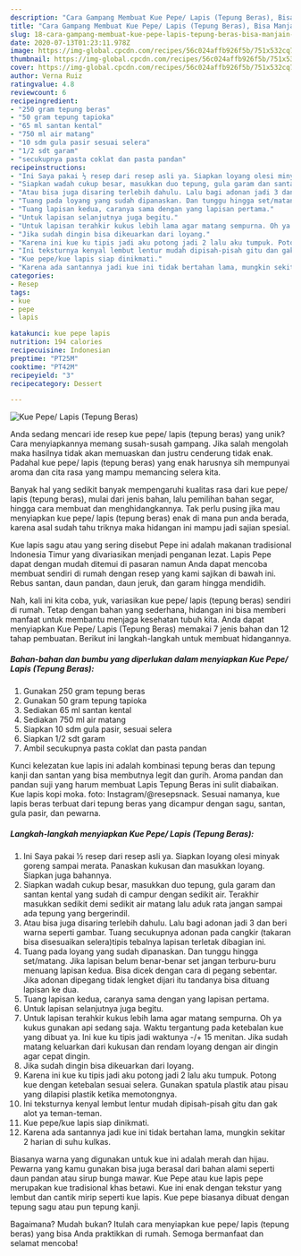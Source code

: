 ```yaml
---
description: "Cara Gampang Membuat Kue Pepe/ Lapis (Tepung Beras), Bisa Manjain Lidah"
title: "Cara Gampang Membuat Kue Pepe/ Lapis (Tepung Beras), Bisa Manjain Lidah"
slug: 18-cara-gampang-membuat-kue-pepe-lapis-tepung-beras-bisa-manjain-lidah
date: 2020-07-13T01:23:11.978Z
image: https://img-global.cpcdn.com/recipes/56c024affb926f5b/751x532cq70/kue-pepe-lapis-tepung-beras-foto-resep-utama.jpg
thumbnail: https://img-global.cpcdn.com/recipes/56c024affb926f5b/751x532cq70/kue-pepe-lapis-tepung-beras-foto-resep-utama.jpg
cover: https://img-global.cpcdn.com/recipes/56c024affb926f5b/751x532cq70/kue-pepe-lapis-tepung-beras-foto-resep-utama.jpg
author: Verna Ruiz
ratingvalue: 4.8
reviewcount: 6
recipeingredient:
- "250 gram tepung beras"
- "50 gram tepung tapioka"
- "65 ml santan kental"
- "750 ml air matang"
- "10 sdm gula pasir sesuai selera"
- "1/2 sdt garam"
- "secukupnya pasta coklat dan pasta pandan"
recipeinstructions:
- "Ini Saya pakai ½ resep dari resep asli ya. Siapkan loyang olesi minyak goreng sampai merata. Panaskan kukusan dan masukkan loyang. Siapkan juga bahannya."
- "Siapkan wadah cukup besar, masukkan duo tepung, gula garam dan santan kental yang sudah di campur dengan sedikit air. Terakhir masukkan sedikit demi sedikit air matang lalu aduk rata jangan sampai ada tepung yang bergerindil."
- "Atau bisa juga disaring terlebih dahulu. Lalu bagi adonan jadi 3 dan beri warna seperti gambar. Tuang secukupnya adonan pada cangkir (takaran bisa disesuaikan selera)tipis tebalnya lapisan terletak dibagian ini."
- "Tuang pada loyang yang sudah dipanaskan. Dan tunggu hingga set/matang. Jika lapisan belum benar-benar set jangan terburu-buru menuang lapisan kedua. Bisa dicek dengan cara di pegang sebentar. Jika adonan dipegang tidak lengket dijari itu tandanya bisa dituang lapisan ke dua."
- "Tuang lapisan kedua, caranya sama dengan yang lapisan pertama."
- "Untuk lapisan selanjutnya juga begitu."
- "Untuk lapisan terahkir kukus lebih lama agar matang sempurna. Oh ya kukus gunakan api sedang saja. Waktu tergantung pada ketebalan kue yang dibuat ya. Ini kue ku tipis jadi waktunya -/+ 15 menitan. Jika sudah matang keluarkan dari kukusan dan rendam loyang dengan air dingin agar cepat dingin."
- "Jika sudah dingin bisa dikeuarkan dari loyang."
- "Karena ini kue ku tipis jadi aku potong jadi 2 lalu aku tumpuk. Potong kue dengan ketebalan sesuai selera. Gunakan spatula plastik atau pisau yang dilapisi plastik ketika memotongnya."
- "Ini teksturnya kenyal lembut lentur mudah dipisah-pisah gitu dan gak alot ya teman-teman."
- "Kue pepe/kue lapis siap dinikmati."
- "Karena ada santannya jadi kue ini tidak bertahan lama, mungkin sekitar 2 harian di suhu kulkas."
categories:
- Resep
tags:
- kue
- pepe
- lapis

katakunci: kue pepe lapis 
nutrition: 194 calories
recipecuisine: Indonesian
preptime: "PT25M"
cooktime: "PT42M"
recipeyield: "3"
recipecategory: Dessert

---
```



![Kue Pepe/ Lapis (Tepung Beras)](https://img-global.cpcdn.com/recipes/56c024affb926f5b/751x532cq70/kue-pepe-lapis-tepung-beras-foto-resep-utama.jpg)

Anda sedang mencari ide resep kue pepe/ lapis (tepung beras) yang unik? Cara menyiapkannya memang susah-susah gampang. Jika salah mengolah maka hasilnya tidak akan memuaskan dan justru cenderung tidak enak. Padahal kue pepe/ lapis (tepung beras) yang enak harusnya sih mempunyai aroma dan cita rasa yang mampu memancing selera kita.

Banyak hal yang sedikit banyak mempengaruhi kualitas rasa dari kue pepe/ lapis (tepung beras), mulai dari jenis bahan, lalu pemilihan bahan segar, hingga cara membuat dan menghidangkannya. Tak perlu pusing jika mau menyiapkan kue pepe/ lapis (tepung beras) enak di mana pun anda berada, karena asal sudah tahu triknya maka hidangan ini mampu jadi sajian spesial.

Kue lapis sagu atau yang sering disebut Pepe ini adalah makanan tradisional Indonesia Timur yang divariasikan menjadi penganan lezat. Lapis Pepe dapat dengan mudah ditemui di pasaran namun Anda dapat mencoba membuat sendiri di rumah dengan resep yang kami sajikan di bawah ini. Rebus santan, daun pandan, daun jeruk, dan garam hingga mendidih.


Nah, kali ini kita coba, yuk, variasikan kue pepe/ lapis (tepung beras) sendiri di rumah. Tetap dengan bahan yang sederhana, hidangan ini bisa memberi manfaat untuk membantu menjaga kesehatan tubuh kita. Anda dapat menyiapkan Kue Pepe/ Lapis (Tepung Beras) memakai 7 jenis bahan dan 12 tahap pembuatan. Berikut ini langkah-langkah untuk membuat hidangannya.

<!--inarticleads1-->

##### Bahan-bahan dan bumbu yang diperlukan dalam menyiapkan Kue Pepe/ Lapis (Tepung Beras):

1. Gunakan 250 gram tepung beras
1. Gunakan 50 gram tepung tapioka
1. Sediakan 65 ml santan kental
1. Sediakan 750 ml air matang
1. Siapkan 10 sdm gula pasir, sesuai selera
1. Siapkan 1/2 sdt garam
1. Ambil secukupnya pasta coklat dan pasta pandan


Kunci kelezatan kue lapis ini adalah kombinasi tepung beras dan tepung kanji dan santan yang bisa membutnya legit dan gurih. Aroma pandan dan pandan suji yang harum membuat Lapis Tepung Beras ini sulit diabaikan. Kue lapis kopi moka. foto: Instagram/@resepsnack. Sesuai namanya, kue lapis beras terbuat dari tepung beras yang dicampur dengan sagu, santan, gula pasir, dan pewarna. 

<!--inarticleads2-->

##### Langkah-langkah menyiapkan Kue Pepe/ Lapis (Tepung Beras):

1. Ini Saya pakai ½ resep dari resep asli ya. Siapkan loyang olesi minyak goreng sampai merata. Panaskan kukusan dan masukkan loyang. Siapkan juga bahannya.
1. Siapkan wadah cukup besar, masukkan duo tepung, gula garam dan santan kental yang sudah di campur dengan sedikit air. Terakhir masukkan sedikit demi sedikit air matang lalu aduk rata jangan sampai ada tepung yang bergerindil.
1. Atau bisa juga disaring terlebih dahulu. Lalu bagi adonan jadi 3 dan beri warna seperti gambar. Tuang secukupnya adonan pada cangkir (takaran bisa disesuaikan selera)tipis tebalnya lapisan terletak dibagian ini.
1. Tuang pada loyang yang sudah dipanaskan. Dan tunggu hingga set/matang. Jika lapisan belum benar-benar set jangan terburu-buru menuang lapisan kedua. Bisa dicek dengan cara di pegang sebentar. Jika adonan dipegang tidak lengket dijari itu tandanya bisa dituang lapisan ke dua.
1. Tuang lapisan kedua, caranya sama dengan yang lapisan pertama.
1. Untuk lapisan selanjutnya juga begitu.
1. Untuk lapisan terahkir kukus lebih lama agar matang sempurna. Oh ya kukus gunakan api sedang saja. Waktu tergantung pada ketebalan kue yang dibuat ya. Ini kue ku tipis jadi waktunya -/+ 15 menitan. Jika sudah matang keluarkan dari kukusan dan rendam loyang dengan air dingin agar cepat dingin.
1. Jika sudah dingin bisa dikeuarkan dari loyang.
1. Karena ini kue ku tipis jadi aku potong jadi 2 lalu aku tumpuk. Potong kue dengan ketebalan sesuai selera. Gunakan spatula plastik atau pisau yang dilapisi plastik ketika memotongnya.
1. Ini teksturnya kenyal lembut lentur mudah dipisah-pisah gitu dan gak alot ya teman-teman.
1. Kue pepe/kue lapis siap dinikmati.
1. Karena ada santannya jadi kue ini tidak bertahan lama, mungkin sekitar 2 harian di suhu kulkas.


Biasanya warna yang digunakan untuk kue ini adalah merah dan hijau. Pewarna yang kamu gunakan bisa juga berasal dari bahan alami seperti daun pandan atau sirup bunga mawar. Kue Pepe atau kue lapis pepe merupakan kue tradisional khas betawi. Kue ini enak dengan tekstur yang lembut dan cantik mirip seperti kue lapis. Kue pepe biasanya dibuat dengan tepung sagu atau pun tepung kanji. 

Bagaimana? Mudah bukan? Itulah cara menyiapkan kue pepe/ lapis (tepung beras) yang bisa Anda praktikkan di rumah. Semoga bermanfaat dan selamat mencoba!
